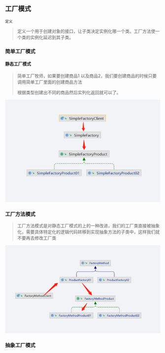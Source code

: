## 工厂模式

`定义`

>定义一个用于创建对象的接口，让子类决定实例化哪一个类。工厂方法使一个类的实例化延迟到其子类。



### 简单工厂模式

#### 静态工厂模式

>简单工厂牧师，如果要创建商品1 以及商品2，我们要创建商品的时候只要调用简单工厂里面的创建商品方法
>
>根据类型创建出不同的商品然后实列化返回就可以了。

![image-20220328001700329](resources/image-20220328001700329.png)

### 工厂方法模式

>工厂方法模式是对静态工厂模式的上的一种改进，我们的工厂类直接被抽象化，需要具体特定化的逻辑代码转移到实现抽象方法的子类中，这样我们就不要再去修改工厂类

![image-20220328003716693](resources/image-20220328003716693.png)

### 抽象工厂模式